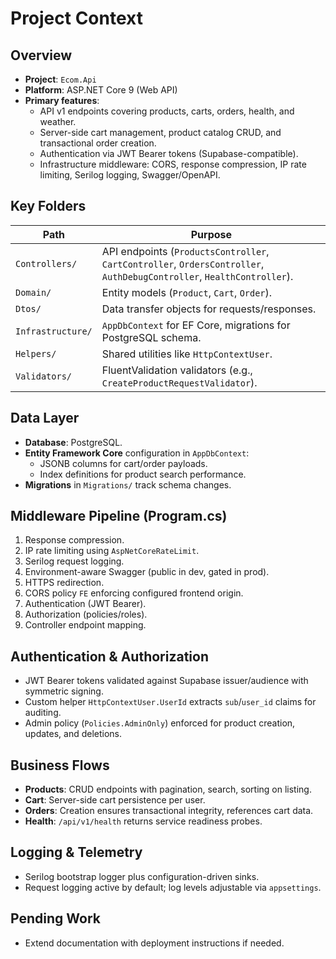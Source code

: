 # Project Context

## Overview
- **Project**: `Ecom.Api`
- **Platform**: ASP.NET Core 9 (Web API)
- **Primary features**:
  - API v1 endpoints covering products, carts, orders, health, and weather.
  - Server-side cart management, product catalog CRUD, and transactional order creation.
  - Authentication via JWT Bearer tokens (Supabase-compatible).
  - Infrastructure middleware: CORS, response compression, IP rate limiting, Serilog logging, Swagger/OpenAPI.

## Key Folders
| Path | Purpose |
| --- | --- |
| `Controllers/` | API endpoints (`ProductsController`, `CartController`, `OrdersController`, `AuthDebugController`, `HealthController`). |
| `Domain/` | Entity models (`Product`, `Cart`, `Order`). |
| `Dtos/` | Data transfer objects for requests/responses. |
| `Infrastructure/` | `AppDbContext` for EF Core, migrations for PostgreSQL schema. |
| `Helpers/` | Shared utilities like `HttpContextUser`. |
| `Validators/` | FluentValidation validators (e.g., `CreateProductRequestValidator`). |

## Data Layer
- **Database**: PostgreSQL.
- **Entity Framework Core** configuration in `AppDbContext`:
  - JSONB columns for cart/order payloads.
  - Index definitions for product search performance.
- **Migrations** in `Migrations/` track schema changes.

## Middleware Pipeline (Program.cs)
1. Response compression.
2. IP rate limiting using `AspNetCoreRateLimit`.
3. Serilog request logging.
4. Environment-aware Swagger (public in dev, gated in prod).
5. HTTPS redirection.
6. CORS policy `FE` enforcing configured frontend origin.
7. Authentication (JWT Bearer).
8. Authorization (policies/roles).
9. Controller endpoint mapping.

## Authentication & Authorization
- JWT Bearer tokens validated against Supabase issuer/audience with symmetric signing.
- Custom helper `HttpContextUser.UserId` extracts `sub`/`user_id` claims for auditing.
- Admin policy (`Policies.AdminOnly`) enforced for product creation, updates, and deletions.

## Business Flows
- **Products**: CRUD endpoints with pagination, search, sorting on listing.
- **Cart**: Server-side cart persistence per user.
- **Orders**: Creation ensures transactional integrity, references cart data.
- **Health**: `/api/v1/health` returns service readiness probes.

## Logging & Telemetry
- Serilog bootstrap logger plus configuration-driven sinks.
- Request logging active by default; log levels adjustable via `appsettings`.

## Pending Work
- Extend documentation with deployment instructions if needed.
